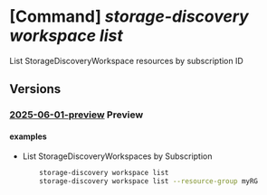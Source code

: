 # [Command] _storage-discovery workspace list_

List StorageDiscoveryWorkspace resources by subscription ID

## Versions

### [2025-06-01-preview](/Resources/mgmt-plane/L3N1YnNjcmlwdGlvbnMve30vcHJvdmlkZXJzL21pY3Jvc29mdC5zdG9yYWdlZGlzY292ZXJ5L3N0b3JhZ2VkaXNjb3Zlcnl3b3Jrc3BhY2Vz/2025-06-01-preview.xml) **Preview**

<!-- mgmt-plane /subscriptions/{}/providers/microsoft.storagediscovery/storagediscoveryworkspaces 2025-06-01-preview -->
<!-- mgmt-plane /subscriptions/{}/resourcegroups/{}/providers/microsoft.storagediscovery/storagediscoveryworkspaces 2025-06-01-preview -->

#### examples

- List StorageDiscoveryWorkspaces by Subscription
    ```bash
        storage-discovery workspace list
        storage-discovery workspace list --resource-group myRG
    ```
